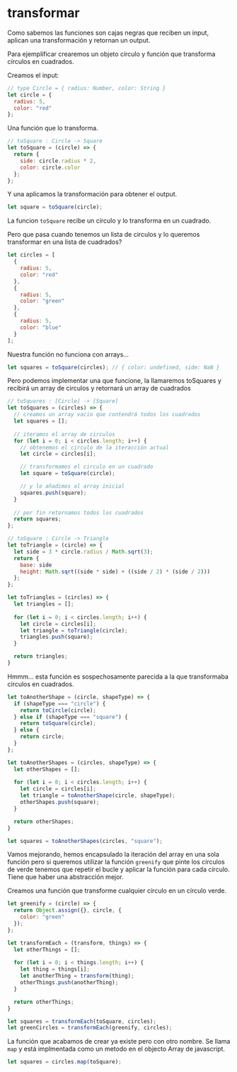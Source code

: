 # transformar

Como sabemos las funciones son cajas negras que reciben un input, aplican una transformación y retornan un output.

Para ejemplificar crearemos un objeto círculo y función que transforma círculos en cuadrados.

Creamos el input:

```js
// type Circle = { radius: Number, color: String }
let circle = {
  radius: 5,
  color: "red"
};
```

Una función que lo transforma.

```js
// toSquare : Circle -> Square
let toSquare = (circle) => {
  return {
    side: circle.radius * 2,
    color: circle.color
  };
};
```

Y una aplicamos la transformación para obtener el output.

```js
let square = toSquare(circle);
```


La funcion `toSquare` recibe un círculo y lo transforma en un cuadrado. 



Pero que pasa cuando tenemos un lista de circulos y lo queremos transformar en una lista de cuadrados?

```js
let circles = [
  {
    radius: 5,
    color: "red"
  },
  {
    radius: 5,
    color: "green"
  },
  {
    radius: 5,
    color: "blue"
  }
];
```

Nuestra función no funciona con arrays...

```js
let squares = toSquare(circles); // { color: undefined, side: NaN }

```

Pero podemos implementar una que funcione, la llamaremos toSquares y recibirá un array de circulos y retornará un array de cuadrados

```js
// toSquares : [Circle] -> [Square]
let toSquares = (circles) => {
  // creamos un array vacio que contendrá todos los cuadrados
  let squares = [];
  
  // iteramos el array de circulos
  for (let i = 0; i < circles.length; i++) {
    // obtenemos el circulo de la iteracción actual
    let circle = circles[i];

    // transformamos el circulo en un cuadrado
    let square = toSquare(circle);

    // y lo añadimos al array inicial
    squares.push(square);
  }
  
  // por fin retornamos todos los cuadrados
  return squares;
};
```

```js
// toSquare : Circle -> Triangle
let toTriangle = (circle) => {
  let side = 3 * circle.radius / Math.sqrt(3);
  return {
    base: side
    height: Math.sqrt((side * side) + ((side / 2) * (side / 2)))
  };
};
```

```js
let toTriangles = (circles) => {
  let triangles = [];
  
  for (let i = 0; i < circles.length; i++) {
    let circle = circles[i];
    let triangle = toTriangle(circle);
    triangles.push(square);
  }

  return triangles;
}
```

Hmmm... esta función es sospechosamente parecida a la que transformaba círculos en cuadrados.

```js
let toAnotherShape = (circle, shapeType) => {
  if (shapeType === "circle") {
    return toCircle(circle);
  } else if (shapeType === "square") {
    return toSquare(circle);
  } else {
    return circle;
  }
};

let toAnotherShapes = (circles, shapeType) => {
  let otherShapes = [];
  
  for (let i = 0; i < circles.length; i++) {
    let circle = circles[i];
    let triangle = toAnotherShape(circle, shapeType);
    otherShapes.push(square);
  }

  return otherShapes;
}

let squares = toAnotherShapes(circles, "square");

```

Vamos mejorando, hemos encapsulado la iteración del array en una sola función pero si queremos utilizar la función `greenify` que pinte los círculos de verde tenemos que repetir el bucle y aplicar la función para cada círculo. Tiene que haber una abstracción mejor.

Creamos una función que transforme cualquier círculo en un círculo verde.

```js
let greenify = (circle) => {
  return Object.assign({}, circle, {
    color: "green"
  });
};
```

```js
let transformEach = (transform, things) => {
  let otherThings = [];
  
  for (let i = 0; i < things.length; i++) {
    let thing = things[i];
    let anotherThing = transform(thing);
    otherThings.push(anotherThing);
  }

  return otherThings;
}

let squares = transformEach(toSquare, circles);
let greenCircles = transformEach(greenify, circles);
```

La función que acabamos de crear ya existe pero con otro nombre.
Se llama `map` y está implmentada como un metodo en el objecto Array de javascript.

```js
let squares = circles.map(toSquare);
```


